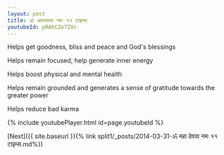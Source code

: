 ```yaml
---
layout: post
title: ॐ अमरसया नमः ११ टाइम्स
youtubeId: pRAhCZeTZXc
---
```

 
 
Helps get goodness, bliss and peace and God's blessings
 
Helps remain focused, help generate inner energy 
 
Helps boost physical and mental health 
 
Helps remain grounded and generates a sense of gratitude towards the greater power 
 
Helps reduce bad karma
 
 
 
 


{% include youtubePlayer.html id=page.youtubeId %}
 
[Next]({{ site.baseurl }}{% link  split1/_posts/2014-03-31-ॐ महा देवया नमः ११ टाइम्स.md%})
 
